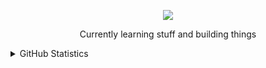 <!--
**DasWolke/DasWolke** is a ✨ _special_ ✨ repository because its `README.md` (this file) appears on your GitHub profile.

Here are some ideas to get you started:

- 🔭 I’m currently working on ...
- 🌱 I’m currently learning ...
- 👯 I’m looking to collaborate on ...
- 🤔 I’m looking for help with ...
- 💬 Ask me about ...
- 📫 How to reach me: ...
- 😄 Pronouns: ...
- ⚡ Fun fact: ...
-->
<p align="center">
  <img src="https://skillicons.dev/icons?perline=5&theme=dark&i=aws,nodejs,ts,js,cloudflare,discord,dynamodb,git,kubernetes,linux,mongo,nestjs,nginx,postgres,react," />
</p>
<p align="center">
  Currently learning stuff and building things
</p>


<details>
  <summary>GitHub Statistics</summary>
  
  <a href="#">![github stats](https://github-readme-stats.vercel.app/api?username=DasWolke&count_private=true&show_icons=true&theme=dark&hide_border=true&bg_color=0d1117)</a>
  <a href="#">![github stats](https://github-readme-stats.vercel.app/api/top-langs?username=DasWolke&count_private=true&show_icons=true&theme=dark&hide_border=true&bg_color=0d1117&layout=compact)</a>
</details>
